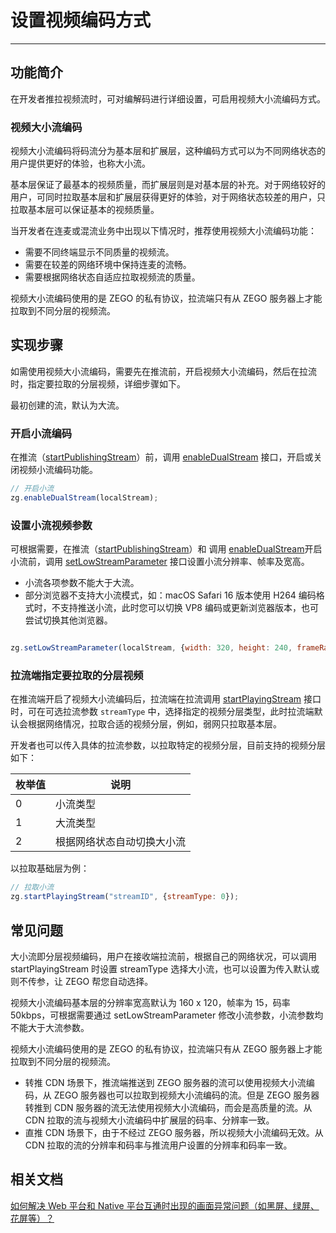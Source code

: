 # 设置视频编码方式

- - -

## 功能简介

在开发者推拉视频流时，可对编解码进行详细设置，可启用视频大小流编码方式。

### 视频大小流编码

视频大小流编码将码流分为基本层和扩展层，这种编码方式可以为不同网络状态的用户提供更好的体验，也称大小流。

基本层保证了最基本的视频质量，而扩展层则是对基本层的补充。对于网络较好的用户，可同时拉取基本层和扩展层获得更好的体验，对于网络状态较差的用户，只拉取基本层可以保证基本的视频质量。

当开发者在连麦或混流业务中出现以下情况时，推荐使用视频大小流编码功能：

- 需要不同终端显示不同质量的视频流。
- 需要在较差的网络环境中保持连麦的流畅。
- 需要根据网络状态自适应拉取视频流的质量。

<Note title="说明">

视频大小流编码使用的是 ZEGO 的私有协议，拉流端只有从 ZEGO 服务器上才能拉取到不同分层的视频流。

</Note>




## 实现步骤

如需使用视频大小流编码，需要先在推流前，开启视频大小流编码，然后在拉流时，指定要拉取的分层视频，详细步骤如下。

<Note title="说明">
最初创建的流，默认为大流。
</Note>




### 开启小流编码

在推流（[startPublishingStream](https://doc-zh.zego.im/article/api?doc=Express_Video_SDK_API~javascript_web~class~ZegoExpressEngine#start-publishing-stream)）前，调用 [enableDualStream](https://doc-zh.zego.im/article/api?doc=Express_Video_SDK_API~javascript_web~class~ZegoExpressEngine#enable-dual-stream) 接口，开启或关闭视频小流编码功能。

```javascript
// 开启小流
zg.enableDualStream(localStream);
```

### 设置小流视频参数

可根据需要，在推流（[startPublishingStream](https://doc-zh.zego.im/article/api?doc=Express_Video_SDK_API~javascript_web~class~ZegoExpressEngine#start-publishing-stream)）和 调用 [enableDualStream](https://doc-zh.zego.im/article/api?doc=Express_Video_SDK_API~javascript_web~class~ZegoExpressEngine#enable-dual-stream)开启小流前，调用 [setLowStreamParameter](https://doc-zh.zego.im/article/api?doc=Express_Video_SDK_API~javascript_web~class~ZegoExpressEngine#set-low-stream-parameter) 接口设置小流分辨率、帧率及宽高。

<Warning title="注意">


- 小流各项参数不能大于大流。 
- 部分浏览器不支持大小流模式，如：macOS Safari 16 版本使用 H264 编码格式时，不支持推送小流，此时您可以切换 VP8 编码或更新浏览器版本，也可尝试切换其他浏览器。

</Warning>





```javascript

zg.setLowStreamParameter(localStream, {width: 320, height: 240, frameRate: 15, bitRate: 400});

```

### 拉流端指定要拉取的分层视频

在推流端开启了视频大小流编码后，拉流端在拉流调用 [startPlayingStream](https://doc-zh.zego.im/article/api?doc=Express_Video_SDK_API~javascript_web~class~ZegoExpressEngine#start-playing-stream) 接口时，可在可选拉流参数 `streamType` 中，选择指定的视频分层类型，此时拉流端默认会根据网络情况，拉取合适的视频分层，例如，弱网只拉取基本层。

开发者也可以传入具体的拉流参数，以拉取特定的视频分层，目前支持的视频分层如下：

|枚举值|说明|
|-|-|
|0|小流类型|
|1|大流类型|
|2|根据网络状态自动切换大小流|

以拉取基础层为例：

```javascript
// 拉取小流
zg.startPlayingStream("streamID", {streamType: 0});
```


## 常见问题


<Accordion title="什么是大小流？" defaultOpen="false">

大小流即分层视频编码，用户在接收端拉流前，根据自己的网络状况，可以调用 startPlayingStream 时设置 streamType 选择大小流，也可以设置为传入默认或则不传参，让 ZEGO 帮您自动选择。

</Accordion>


<Accordion title="视频大小流编码拉取基本层和扩展层码率、分辨率等参数有区别吗？" defaultOpen="false">

视频大小流编码基本层的分辨率宽高默认为 160 x 120，帧率为 15，码率 50kbps，可根据需要通过 setLowStreamParameter 修改小流参数，小流参数均不能大于大流参数。

</Accordion>


<Accordion title="转推或直推 CDN，观众从 CDN 上拉流，视频大小流编码是否有效？从 CDN 拉取的流码率、分辨率是多少？" defaultOpen="false">

视频大小流编码使用的是 ZEGO 的私有协议，拉流端只有从 ZEGO 服务器上才能拉取到不同分层的视频流。

- 转推 CDN 场景下，推流端推送到 ZEGO 服务器的流可以使用视频大小流编码，从 ZEGO 服务器也可以拉取到视频大小流编码的流。但是 ZEGO 服务器转推到 CDN 服务器的流无法使用视频大小流编码，而会是高质量的流。从 CDN 拉取的流与视频大小流编码中扩展层的码率、分辨率一致。
- 直推 CDN 场景下，由于不经过 ZEGO 服务器，所以视频大小流编码无效。从 CDN 拉取的流的分辨率和码率与推流用户设置的分辨率和码率一致。

</Accordion>


## 相关文档

[如何解决 Web 平台和 Native 平台互通时出现的画面异常问题（如黑屏、绿屏、花屏等）？](https://doc-zh.zego.im/faq/web_native_video)
